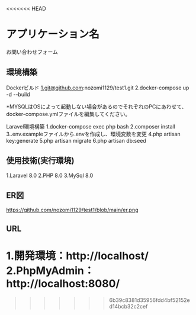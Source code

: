 <<<<<<< HEAD
# アプリケーション名
お問い合わせフォーム

## 環境構築
Dockerビルド
1.git@github.com:nozomi1129/test1.git
2.docker-compose up -d --build

*MYSQLはOSによって起動しない場合があるのでそれぞれのPCにあわせて、docker-compose.ymlファイルを編集してください。

Laravel環境構築
1.docker-compose exec php bash
2.composer install
3..env.exampleファイルから.envを作成し、環境変数を変更
4.php artisan key:generate
5.php artisan migrate
6.php artisan db:seed

## 使用技術(実行環境)
1.Laravel 8.0
2.PHP 8.0
3.MySql 8.0

## ER図
https://github.com/nozomi1129/test1/blob/main/er.png

## URL
1.開発環境：http://localhost/
2.PhpMyAdmin：http://localhost:8080/
=======

>>>>>>> 6b39c8381d35956fdd4bf52152ed14bcb32c2cef
